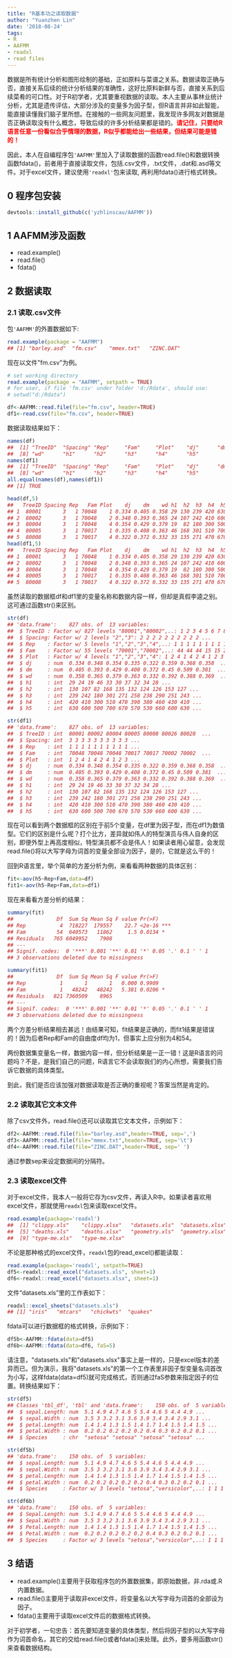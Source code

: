 ```yaml
---
title: "R基本功之读取数据"
author: "Yuanzhen Lin"
date: '2018-08-24'
tags:
- R
- AAFMM
- readxl
- read files
---
```


数据是所有统计分析和图形绘制的基础，正如原料与菜谱之关系。数据读取正确与否，直接关系后续的统计分析结果的准确性，这好比原料新鲜与否，直接关系到后续菜肴的可口性。对于R初学者，尤其要重视数据的读取。本人主要从事林业统计分析，尤其是遗传评估，大部分涉及的变量多为因子型，但R语言并非如此智能，能直接读懂我们脑子里所想。在接触的一些网友问题里，我发现许多网友对数据是否正确读取没有什么概念，导致后续的许多分析结果都是错的。**<span style="color:red">请记住，只要给R语言任意一份看似合乎情理的数据，R似乎都能给出一些结果，但结果可能是错的！</span>**

<!--more-->

因此，本人在自编程序包`'AAFMM'`里加入了读取数据的函数read.file()和数据转换函数fdata()，前者用于直接读取文件，包括.csv文件，.txt文件，.dat和.asd等文件。对于excel文件，建议使用`'readxl'`包来读取,
再利用fdata()进行格式转换。

## 0 程序包安装

``` r
devtools::install_github(c('yzhlinscau/AAFMM'))
```

## 1 AAFMM涉及函数

  - read.example()
  - read.file()
  - fdata()

## 2 数据读取

### 2.1 读取.csv文件

包`'AAFMM'`的外置数据如下:

``` r
read.example(package = "AAFMM")
## [1] "barley.asd"  "fm.csv"    "mmex.txt"   "ZINC.DAT"
```

现在以文件"fm.csv"为例。

``` r
# set working directory
read.example(package = "AAFMM", setpath = TRUE)
# for user, if file 'fm.csv' under folder 'd:/Rdata', should use:
# setwd("d:/Rdata")

df<-AAFMM::read.file(file="fm.csv", header=TRUE)
df1<-read.csv(file="fm.csv", header=TRUE)
```
数据读取结果如下：
``` r
names(df)
##  [1] "TreeID"  "Spacing" "Rep"     "Fam"     "Plot"    "dj"      "dm"     
##  [8] "wd"      "h1"      "h2"      "h3"      "h4"      "h5"
names(df1)
##  [1] "TreeID"  "Spacing" "Rep"     "Fam"     "Plot"    "dj"      "dm"     
##  [8] "wd"      "h1"      "h2"      "h3"      "h4"      "h5"
all.equal(names(df),names(df1))
## [1] TRUE

head(df,5)
##   TreeID Spacing Rep   Fam Plot    dj    dm    wd h1  h2  h3  h4  h5
## 1  80001       3   1 70048    1 0.334 0.405 0.358 29 130 239 420 630
## 2  80002       3   1 70048    2 0.348 0.393 0.365 24 107 242 410 600
## 3  80004       3   1 70048    4 0.354 0.429 0.379 19  82 180 300 500
## 4  80005       3   1 70017    1 0.335 0.408 0.363 46 168 301 510 700
## 5  80008       3   1 70017    4 0.322 0.372 0.332 33 135 271 470 670
head(df1,5)
##   TreeID Spacing Rep   Fam Plot    dj    dm    wd h1  h2  h3  h4  h5
## 1  80001       3   1 70048    1 0.334 0.405 0.358 29 130 239 420 630
## 2  80002       3   1 70048    2 0.348 0.393 0.365 24 107 242 410 600
## 3  80004       3   1 70048    4 0.354 0.429 0.379 19  82 180 300 500
## 4  80005       3   1 70017    1 0.335 0.408 0.363 46 168 301 510 700
## 5  80008       3   1 70017    4 0.322 0.372 0.332 33 135 271 470 670
```

虽然读取的数据框df和df1里的变量名称和数据内容一样，但却是真假李逵之别。这可通过函数str()来区别。

``` r
str(df)
## 'data.frame':    827 obs. of  13 variables:
##  $ TreeID : Factor w/ 827 levels "80001","80002",..: 1 2 3 4 5 6 7 8...
##  $ Spacing: Factor w/ 2 levels "2","3": 2 2 2 2 2 2 2 2 2 2 ...
##  $ Rep    : Factor w/ 5 levels "1","2","3","4",..: 1 1 1 1 1 1 1 1 1 1 ...
##  $ Fam    : Factor w/ 55 levels "70001","70002",..: 44 44 44 15 15 2 2  ...
##  $ Plot   : Factor w/ 4 levels "1","2","3","4": 1 2 4 1 4 2 4 1 2 3 ...
##  $ dj     : num  0.334 0.348 0.354 0.335 0.322 0.359 0.368 0.358  ...
##  $ dm     : num  0.405 0.393 0.429 0.408 0.372 0.45 0.509 0.381  ...
##  $ wd     : num  0.358 0.365 0.379 0.363 0.332 0.392 0.388 0.369  ...
##  $ h1     : int  29 24 19 46 33 30 37 32 34 28 ...
##  $ h2     : int  130 107 82 168 135 132 124 126 153 127 ...
##  $ h3     : int  239 242 180 301 271 258 238 290 251 243 ...
##  $ h4     : int  420 410 300 510 470 390 380 460 430 410 ...
##  $ h5     : int  630 600 500 700 670 570 530 660 600 630 ...

str(df1)
## 'data.frame':    827 obs. of  13 variables:
##  $ TreeID : int  80001 80002 80004 80005 80008 80026 80028  ...
##  $ Spacing: int  3 3 3 3 3 3 3 3 3 3 ...
##  $ Rep    : int  1 1 1 1 1 1 1 1 1 1 ...
##  $ Fam    : int  70048 70048 70048 70017 70017 70002 70002  ...
##  $ Plot   : int  1 2 4 1 4 2 4 1 2 3 ...
##  $ dj     : num  0.334 0.348 0.354 0.335 0.322 0.359 0.368 0.358  ...
##  $ dm     : num  0.405 0.393 0.429 0.408 0.372 0.45 0.509 0.381  ...
##  $ wd     : num  0.358 0.365 0.379 0.363 0.332 0.392 0.388 0.369  ...
##  $ h1     : int  29 24 19 46 33 30 37 32 34 28 ...
##  $ h2     : int  130 107 82 168 135 132 124 126 153 127 ...
##  $ h3     : int  239 242 180 301 271 258 238 290 251 243 ...
##  $ h4     : int  420 410 300 510 470 390 380 460 430 410 ...
##  $ h5     : int  630 600 500 700 670 570 530 660 600 630 ...
```

现在可以看到两个数据框的区别在于前5个变量，在df里为因子型，而在df1为数值型。它们的区别是什么呢？打个比方，差异就如伟人的特型演员与伟人自身的区别，即便外型上再高度相似，特型演员都不会是伟人！如果读者用心留意，会发现read.file()将以大写字母为词首的变量全部设为因子，是的，它就是这么干的！

回到R语言里，举个简单的方差分析为例，来看看两种数据的具体区别：

``` r
fit<-aov(h5~Rep+Fam,data=df)
fit1<-aov(h5~Rep+Fam,data=df1)
```

现在来看看方差分析的结果：

``` r
summary(fit)
##              Df  Sum Sq Mean Sq F value Pr(>F)    
## Rep           4  718227  179557    22.7 <2e-16 ***
## Fam          54  640573   11862     1.5 0.0134 *  
## Residuals   765 6049952    7908                   
## ---
## Signif. codes:  0 '***' 0.001 '**' 0.01 '*' 0.05 '.' 0.1 ' ' 1
## 3 observations deleted due to missingness

summary(fit1)
##              Df  Sum Sq Mean Sq F value Pr(>F)  
## Rep           1       1       1   0.000 0.9909  
## Fam           1   48242   48242   5.381 0.0206 *
## Residuals   821 7360509    8965                 
## ---
## Signif. codes:  0 '***' 0.001 '**' 0.01 '*' 0.05 '.' 0.1 ' ' 1
## 3 observations deleted due to missingness
```

两个方差分析结果相去甚远！由结果可知，fit结果是正确的，而fit1结果是错误的！因为后者Rep和Fam的自由度df均为1，但事实上应分别为4和54。

两份数据集变量名一样，数据内容一样，但分析结果是一正一错！这是R语言的问题吗？不是，是我们自己的问题，R语言它不会读取我们的内心所想，需要我们告诉它数据的具体类型。

到此，我们是否应该加强对数据读取是否正确的重视呢？答案当然是肯定的。

### 2.2 读取其它文本文件

除了csv文件外，read.file()还可以读取其它文本文件，示例如下：

``` r
df2<-AAFMM::read.file(file="barley.asd",header=TRUE, sep=',')
df3<-AAFMM::read.file(file="mmex.txt",header=TRUE, sep='\t')
df4<-AAFMM::read.file(file="ZINC.DAT",header=TRUE, sep=' ')
```
通过参数sep来设定数据间的分隔符。

### 2.3 读取excel文件

对于excel文件，我本人一般将它存为csv文件，再读入R中。如果读者喜欢用excel文件，那就使用`readxl`包来读取excel文件。

``` r
read.example(package='readxl')
##  [1] "clippy.xls"    "clippy.xlsx"   "datasets.xls"  "datasets.xlsx"
##  [5] "deaths.xls"    "deaths.xlsx"   "geometry.xls"  "geometry.xlsx"
##  [9] "type-me.xls"   "type-me.xlsx"
```

不论是那种格式的excel文件，`readxl`包的read\_excel()都能读取：

``` r
read.example(package='readxl', setpath=TRUE) 
df5<-readxl::read_excel("datasets.xls", sheet=1)
df6<-readxl::read_excel("datasets.xlsx", sheet=1)
```

文件“datasets.xls”里的工作表如下：

``` r
readxl::excel_sheets("datasets.xls")
## [1] "iris"   "mtcars"   "chickwts"  "quakes"
```

fdata可以进行数据框的格式转换，示例如下：

``` r
df5b<-AAFMM::fdata(data=df5)
df6b<-AAFMM::fdata(data=df6, faS=5)
```

请注意，"datasets.xls"和"datasets.xlsx"事实上是一样的，只是excel版本的差异而已。但为演示，我将"datasets.xls"的第一个工作表里非因子型变量名词首改为小写，这样fdata(data=df5)就可完成格式，否则通过faS参数来指定因子的位置。转换结果如下：

``` r
str(df5)
## Classes 'tbl_df', 'tbl' and 'data.frame':    150 obs. of  5 variables:
##  $ sepal.Length: num  5.1 4.9 4.7 4.6 5 5.4 4.6 5 4.4 4.9 ...
##  $ sepal.Width : num  3.5 3 3.2 3.1 3.6 3.9 3.4 3.4 2.9 3.1 ...
##  $ petal.Length: num  1.4 1.4 1.3 1.5 1.4 1.7 1.4 1.5 1.4 1.5 ...
##  $ petal.Width : num  0.2 0.2 0.2 0.2 0.2 0.4 0.3 0.2 0.2 0.1 ...
##  $ Species     : chr  "setosa" "setosa" "setosa" "setosa" ...

str(df5b)
## 'data.frame':    150 obs. of  5 variables:
##  $ sepal.Length: num  5.1 4.9 4.7 4.6 5 5.4 4.6 5 4.4 4.9 ...
##  $ sepal.Width : num  3.5 3 3.2 3.1 3.6 3.9 3.4 3.4 2.9 3.1 ...
##  $ petal.Length: num  1.4 1.4 1.3 1.5 1.4 1.7 1.4 1.5 1.4 1.5 ...
##  $ petal.Width : num  0.2 0.2 0.2 0.2 0.2 0.4 0.3 0.2 0.2 0.1 ...
##  $ Species     : Factor w/ 3 levels "setosa","versicolor",..: 1 1 1 1 ...

str(df6b)
## 'data.frame':    150 obs. of  5 variables:
##  $ Sepal.Length: num  5.1 4.9 4.7 4.6 5 5.4 4.6 5 4.4 4.9 ...
##  $ Sepal.Width : num  3.5 3 3.2 3.1 3.6 3.9 3.4 3.4 2.9 3.1 ...
##  $ Petal.Length: num  1.4 1.4 1.3 1.5 1.4 1.7 1.4 1.5 1.4 1.5 ...
##  $ Petal.Width : num  0.2 0.2 0.2 0.2 0.2 0.4 0.3 0.2 0.2 0.1 ...
##  $ Species     : Factor w/ 3 levels "setosa","versicolor",..: 1 1 1 1 ...
```

## 3 结语

  - read.example()主要用于获取程序包的外置数据集，即原始数据，非.rda或.R内置数据。
  - read.file()主要用于读取非excel文件，将变量名以大写字母为词首的全部设为因子。
  - fdata()主要用于读取excel文件后的数据格式转换。

对于初学者，一句忠告：首先要知道变量的具体类型，然后将因子型的以大写字母作为词首命名，其它的交给read.file()或者fdata()来处理。此外，要多用函数str()来查看数据结构。
